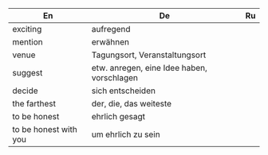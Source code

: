 En|De|Ru
---|---|---
exciting|aufregend|
mention|erwähnen|
venue|Tagungsort, Veranstaltungsort|
suggest|etw. anregen, eine Idee haben, vorschlagen|
decide|sich entscheiden|
the farthest|der, die, das weiteste|
to be honest|ehrlich gesagt|
to be honest with you|um ehrlich zu sein|
